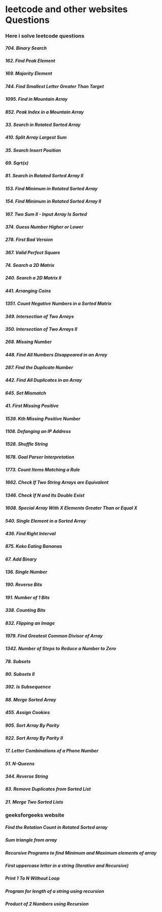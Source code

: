 # leetcode and other websites Questions

### Here i solve leetcode questions
##### 704. Binary Search
##### 162. Find Peak Element
##### 169. Majority Element
##### 744. Find Smallest Letter Greater Than Target
##### 1095. Find in Mountain Array
##### 852. Peak Index in a Mountain Array
##### 33. Search in Rotated Sorted Array
##### 410. Split Array Largest Sum
##### 35. Search Insert Position
##### 69. Sqrt(x)
#####  81. Search in Rotated Sorted Array II
##### 153. Find Minimum in Rotated Sorted Array
##### 154. Find Minimum in Rotated Sorted Array II
##### 167. Two Sum II - Input Array Is Sorted
##### 374. Guess Number Higher or Lower
##### 278. First Bad Version
##### 367. Valid Perfect Square
##### 74. Search a 2D Matrix
##### 240. Search a 2D Matrix II
##### 441. Arranging Coins
##### 1351. Count Negative Numbers in a Sorted Matrix
##### 349. Intersection of Two Arrays
##### 350. Intersection of Two Arrays II
##### 268. Missing Number
##### 448. Find All Numbers Disappeared in an Array
##### 287. Find the Duplicate Number
##### 442. Find All Duplicates in an Array
##### 645. Set Mismatch
##### 41. First Missing Positive
##### 1539. Kth Missing Positive Number
##### 1108. Defanging an IP Address
##### 1528. Shuffle String
##### 1678. Goal Parser Interpretation
##### 1773. Count Items Matching a Rule
##### 1662. Check If Two String Arrays are Equivalent
##### 1346. Check If N and Its Double Exist
##### 1608. Special Array With X Elements Greater Than or Equal X
##### 540. Single Element in a Sorted Array
##### 436. Find Right Interval
##### 875. Koko Eating Bananas
##### 67. Add Binary
##### 136. Single Number
##### 190. Reverse Bits
##### 191. Number of 1 Bits
##### 338. Counting Bits
##### 832. Flipping an Image
##### 1979. Find Greatest Common Divisor of Array
##### 1342. Number of Steps to Reduce a Number to Zero
##### 78. Subsets
##### 90. Subsets II
##### 392. Is Subsequence
##### 88. Merge Sorted Array
##### 455. Assign Cookies
##### 905. Sort Array By Parity
##### 922. Sort Array By Parity II
##### 17. Letter Combinations of a Phone Number
##### 51. N-Queens
##### 344. Reverse String
##### 83. Remove Duplicates from Sorted List
##### 21. Merge Two Sorted Lists

### geeksforgeeks website
##### Find the Rotation Count in Rotated Sorted array
##### Sum triangle from array
##### Recursive Programs to find Minimum and Maximum elements of array
##### First uppercase letter in a string (Iterative and Recursive)
##### Print 1 To N Without Loop
##### Program for length of a string using recursion
##### Product of 2 Numbers using Recursion
